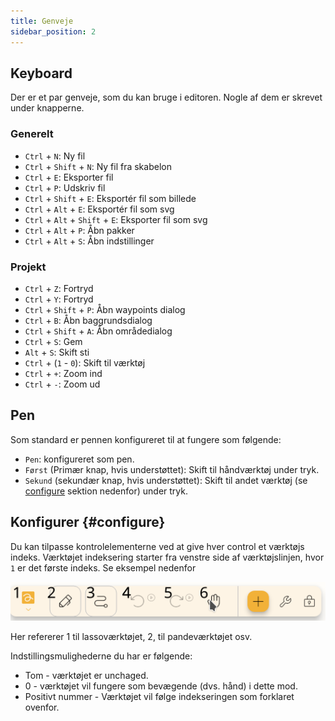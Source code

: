 ```yaml
---
title: Genveje
sidebar_position: 2
---
```


## Keyboard

Der er et par genveje, som du kan bruge i editoren.
Nogle af dem er skrevet under knapperne.

### Generelt

- `Ctrl` + `N`: Ny fil
- `Ctrl` + `Shift` + `N`: Ny fil fra skabelon
- `Ctrl` + `E`: Eksporter fil
- `Ctrl` + `P`: Udskriv fil
- `Ctrl` + `Shift` + `E`: Eksportér fil som billede
- `Ctrl` + `Alt` + `E`: Eksportér fil som svg
- `Ctrl` + `Alt` + `Shift` + `E`: Eksporter fil som svg
- `Ctrl` + `Alt` + `P`: Åbn pakker
- `Ctrl` + `Alt` + `S`: Åbn indstillinger

### Projekt

- `Ctrl` + `Z`: Fortryd
- `Ctrl` + `Y`: Fortryd
- `Ctrl` + `Shift` + `P`: Åbn waypoints dialog
- `Ctrl` + `B`: Åbn baggrundsdialog
- `Ctrl` + `Shift` + `A`: Åbn områdedialog
- `Ctrl` + `S`: Gem
- `Alt` + `S`: Skift sti
- `Ctrl` + (`1` - `0`): Skift til værktøj
- `Ctrl` + `+`: Zoom ind
- `Ctrl` + `-`: Zoom ud

## Pen

Som standard er pennen konfigureret til at fungere som følgende:

- `Pen`: konfigureret som pen.
- `Først` (Primær knap, hvis understøttet): Skift til håndværktøj under tryk.
- `Sekund` (sekundær knap, hvis understøttet): Skift til andet værktøj (se [configure](#configure) sektion nedenfor) under tryk.

## Konfigurer {#configure}

Du kan tilpasse kontrolelementerne ved at give hver control et værktøjs indeks. Værktøjet indeksering starter fra venstre side af værktøjslinjen, hvor `1` er det første indeks. Se eksempel nedenfor

![værktøjslinje nummereret](toolbar_numbered.png)

Her refererer 1 til lassoværktøjet, 2, til pandeværktøjet osv.

Indstillingsmulighederne du har er følgende:

- Tom - værktøjet er unchaged.
- 0 - værktøjet vil fungere som bevægende (dvs. hånd) i dette mod.
- Positivt nummer - Værktøjet vil følge indekseringen som forklaret ovenfor.
